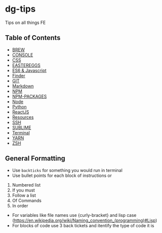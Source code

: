 # dg-tips

Tips on all things FE

## Table of Contents

- [BREW](/BREW/README.md)
- [CONSOLE](/CONSOLE/README.md)
- [CSS](/CSS/README.md)
- [EASTEREGGS](/EASTEREGGS/README.md)
- [ES6 & Javascript](/JS/README.md)
- [Finder](/FINDER/README.md)
- [GIT](/GIT/README.md)
- [Markdown](/MARKDOWN/README.md)
- [NPM](/NPM/README.md)
- [NPM-PACKAGES](/NPM-PACKAGES/README.md)
- [Node](/NODE/README.md)
- [Python](/PYTHON/README.md)
- [ReactJS](/REACT/README.md)
- [Resources](/RESOURCES/README.md)
- [SSH](/SSH/README.md)
- [SUBLIME](/SUBLIME/README.md)
- [Terminal](/TERMINAL/README.md)
- [YARN](/YARN/README.md)
- [ZSH](/ZSH/README.md)

## General Formatting

- Use `backticks` for something you would run in terminal
- Use bullet points for each block of instructions or

1. Numbered list
2. If you must
3. Follow a list
4. Of Commands
5. In order

- For variables like file names use {curly-bracket} and lisp case (https://en.wikipedia.org/wiki/Naming_convention_(programming)#Lisp)
- For blocks of code use 3 back tickets and itentify the type of code it is
